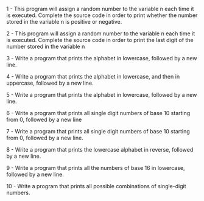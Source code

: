 1 - This program will assign a random number to the variable n each time it is executed. Complete the source code in order to print whether the number stored in the variable n is positive or negative.

2 - This program will assign a random number to the variable n each time it is executed. Complete the source code in order to print the last digit of the number stored in the variable n

3 - Write a program that prints the alphabet in lowercase, followed by a new line.

4 - Write a program that prints the alphabet in lowercase, and then in uppercase, followed by a new line.

5 - Write a program that prints the alphabet in lowercase, followed by a new line.

6 - Write a program that prints all single digit numbers of base 10 starting from 0, followed by a new line

7 - Write a program that prints all single digit numbers of base 10 starting from 0, followed by a new line.

8 - Write a program that prints the lowercase alphabet in reverse, followed by a new line.

9 - Write a program that prints all the numbers of base 16 in lowercase, followed by a new line.

10 - Write a program that prints all possible combinations of single-digit numbers.

